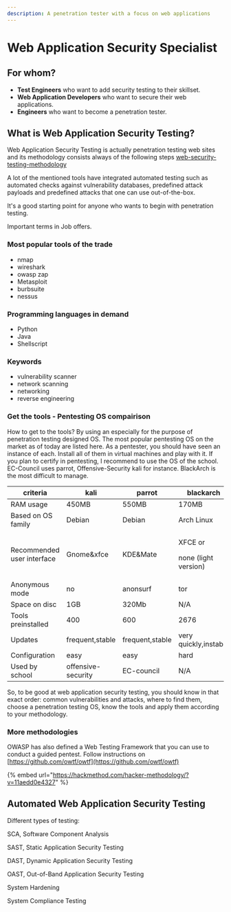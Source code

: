 ```yaml
---
description: A penetration tester with a focus on web applications
---
```


# Web Application Security Specialist

## For whom?

* **Test Engineers** who want to add security testing to their skillset.
* **Web Application Developers** who want to secure their web applications.
* **Engineers** who want to become a penetration tester.

## What is Web Application Security Testing?

Web Application Security Testing is actually penetration testing web sites and its methodology consists always of the following steps [web-security-testing-methodology](web-security-testing-methodology/ "mention")

A lot of the mentioned tools have integrated automated testing such as automated checks against vulnerability databases, predefined attack payloads and predefined attacks that one can use out-of-the-box.&#x20;

It's a good starting point for anyone who wants to begin with penetration testing.



Important terms in Job offers.

### Most popular tools of the trade

* nmap
* wireshark
* owasp zap
* Metasploit
* burbsuite
* nessus

### Programming languages in demand

* Python
* Java
* Shellscript

### Keywords

* vulnerability scanner
* network scanning
* networking
* reverse engineering

### Get the tools - Pentesting OS compairison

How to get to the tools? By using an especially for the purpose of penetration testing designed OS. The most popular pentesting OS on the market as of today are listed here. As a pentester, you should have seen an instance of each. Install all of them in virtual machines and play with it. If you plan to certify in pentesting, I recommend to use the OS of the school. EC-Council uses parrot, Offensive-Security kali for instance. BlackArch is the most difficult to manage.

| criteria                   | kali               | parrot          | blackarch                                  |
| -------------------------- | ------------------ | --------------- | ------------------------------------------ |
| RAM usage                  | 450MB              | 550MB           | 170MB                                      |
| Based on OS family         | Debian             | Debian          | Arch Linux                                 |
| Recommended user interface | Gnome\&xfce        | KDE\&Mate       | <p>XFCE or </p><p>none (light version)</p> |
| Anonymous mode             | no                 | anonsurf        | tor                                        |
| Space on disc              | 1GB                | 320Mb           | N/A                                        |
| Tools preinstalled         | 400                | 600             | 2676                                       |
| Updates                    | frequent,stable    | frequent,stable | very quickly,instable                      |
| Configuration              | easy               | easy            | hard                                       |
| Used by school             | offensive-security | EC-council      | N/A                                        |

So, to be good at web application security testing, you should know in that exact order: common vulnerabilities and attacks, where to find them, choose a penetration testing OS, know the tools and apply them according to your methodology.

### More methodologies

OWASP has also defined a Web Testing Framework that you can use to conduct a guided pentest. Follow instructions on [https://github.com/owtf/owtf](https://github.com/owtf/owtf)

{% embed url="https://hackmethod.com/hacker-methodology/?v=11aedd0e4327" %}

##

## Automated Web Application Security Testing

Different types of testing:

SCA, Software Component Analysis

SAST, Static Application Security Testing

DAST, Dynamic Application Security Testing

OAST, Out-of-Band Application Security Testing

System Hardening

System Compliance Testing



